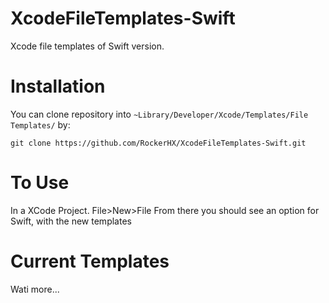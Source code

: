 # XcodeFileTemplates-Swift
Xcode file templates of Swift version.


Installation
===
You can clone repository into `~Library/Developer/Xcode/Templates/File Templates/` by:
```
git clone https://github.com/RockerHX/XcodeFileTemplates-Swift.git
```


To Use
===
In a XCode Project.
File>New>File
From there you should see an option for Swift, with the new templates


Current Templates
=================

Wati more...
